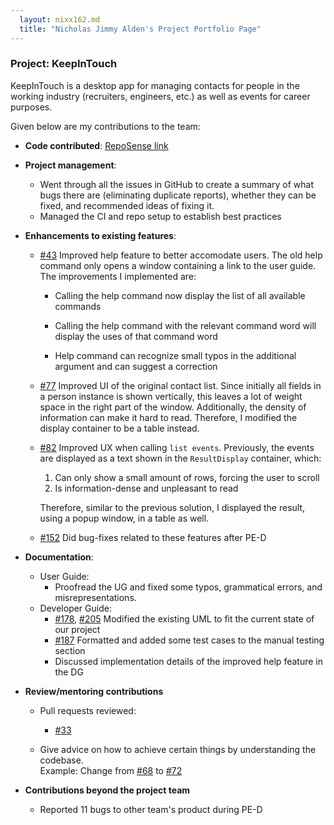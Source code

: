 ```yaml
---
  layout: nixx162.md
  title: "Nicholas Jimmy Alden's Project Portfolio Page"
---
```


### Project: KeepInTouch

KeepInTouch is a desktop app for managing contacts for people in the working industry (recruiters, engineers, etc.) as well as events for career purposes.

Given below are my contributions to the team:

* **Code contributed**: [RepoSense link](https://nus-cs2103-ay2324s1.github.io/tp-dashboard/?search=nixx162&sort=groupTitle&sortWithin=title&timeframe=commit&mergegroup=&groupSelect=groupByRepos&breakdown=true&checkedFileTypes=docs~functional-code~test-code&since=2023-09-22)

* **Project management**:
    * Went through all the issues in GitHub to create a summary of what bugs there are (eliminating duplicate reports), whether they can be fixed, and recommended ideas of fixing it.
    * Managed the CI and repo setup to establish best practices

* **Enhancements to existing features**:
    * [#43](https://github.com/AY2324S1-CS2103T-W16-1/tp/pull/43) Improved help feature to better accomodate users. The old help command only opens a window containing a link to the user guide. The improvements I implemented are:

        * Calling the help command now display the list of all available commands

        * Calling the help command with the relevant command word will display the uses of that command word

        * Help command can recognize small typos in the additional argument and can suggest a correction

    * [#77](https://github.com/AY2324S1-CS2103T-W16-1/tp/pull/77) Improved UI of the original contact list. Since initially all fields in a person instance is shown vertically, this leaves a lot of weight space in the right part of the window. Additionally, the density of information can make it hard to read. Therefore, I modified the display container to be a table instead.

    * [#82](https://github.com/AY2324S1-CS2103T-W16-1/tp/pull/82) Improved UX when calling `list events`. Previously, the events are displayed as a text shown in the `ResultDisplay` container, which:

        1. Can only show a small amount of rows, forcing the user to scroll
        2. Is information-dense and unpleasant to read

        Therefore, similar to the previous solution, I displayed the result, using a popup window, in a table as well.

    * [#152](https://github.com/AY2324S1-CS2103T-W16-1/tp/pull/152) Did bug-fixes related to these features after PE-D

* **Documentation**:
    * User Guide:
        * Proofread the UG and fixed some typos, grammatical errors, and misrepresentations.
    * Developer Guide:
        * [#178](https://github.com/AY2324S1-CS2103T-W16-1/tp/pull/178), [#205](https://github.com/AY2324S1-CS2103T-W16-1/tp/pull/205) Modified the existing UML to fit the current state of our project
        * [#187](https://github.com/AY2324S1-CS2103T-W16-1/tp/pull/187) Formatted and added some test cases to the manual testing section
        * Discussed implementation details of the improved help feature in the DG

- **Review/mentoring contributions**

     - Pull requests reviewed:

       - [#33](https://github.com/AY2324S1-CS2103T-W16-1/tp/pull/33)

    - Give advice on how to achieve certain things by understanding the  codebase.       
    Example: Change from [#68](https://github.com/AY2324S1-CS2103T-W16-1/tp/pull/68) to [#72](https://github.com/AY2324S1-CS2103T-W16-1/tp/pull/72)

- **Contributions beyond the project team**

    - Reported 11 bugs to other team's product during PE-D
